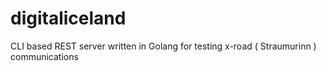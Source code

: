 # digitaliceland
CLI based REST server written in Golang for testing x-road ( Straumurinn ) communications
